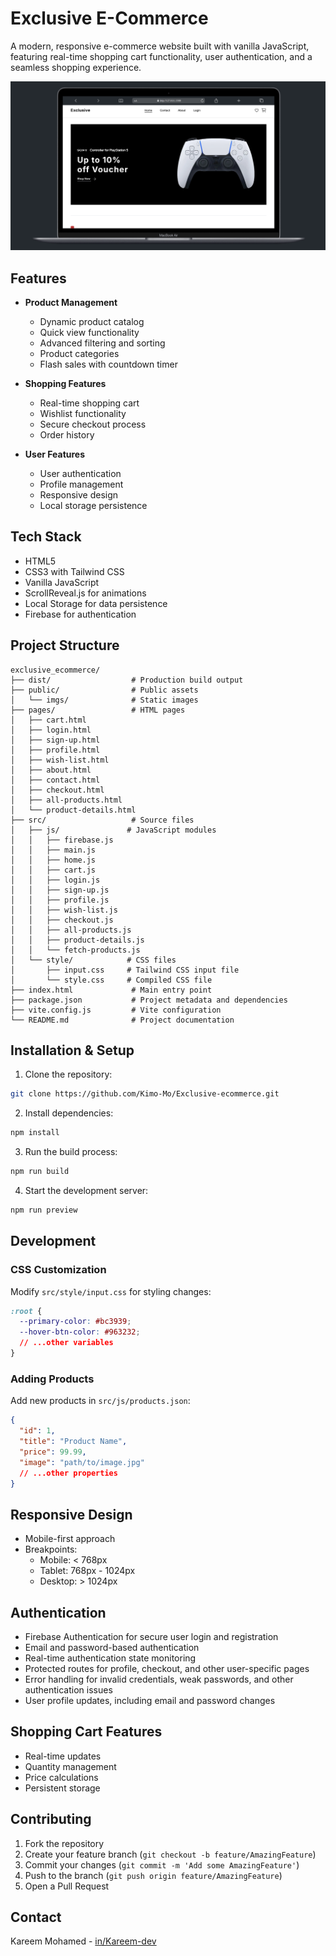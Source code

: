 # Exclusive E-Commerce

A modern, responsive e-commerce website built with vanilla JavaScript, featuring real-time shopping cart functionality, user authentication, and a seamless shopping experience.

![Project Preview](/public/imgs/Exclusive-eCommerce.png)

## Features

- **Product Management**

  - Dynamic product catalog
  - Quick view functionality
  - Advanced filtering and sorting
  - Product categories
  - Flash sales with countdown timer

- **Shopping Features**

  - Real-time shopping cart
  - Wishlist functionality
  - Secure checkout process
  - Order history

- **User Features**
  - User authentication
  - Profile management
  - Responsive design
  - Local storage persistence

## Tech Stack

- HTML5
- CSS3 with Tailwind CSS
- Vanilla JavaScript
- ScrollReveal.js for animations
- Local Storage for data persistence
- Firebase for authentication

## Project Structure

```
exclusive_ecommerce/
├── dist/                  # Production build output
├── public/                # Public assets
│   └── imgs/              # Static images
├── pages/                 # HTML pages
│   ├── cart.html
│   ├── login.html
│   ├── sign-up.html
│   ├── profile.html
│   ├── wish-list.html
│   ├── about.html
│   ├── contact.html
│   ├── checkout.html
│   ├── all-products.html
│   └── product-details.html
├── src/                   # Source files
│   ├── js/               # JavaScript modules
│   │   ├── firebase.js
│   │   ├── main.js
│   │   ├── home.js
│   │   ├── cart.js
│   │   ├── login.js
│   │   ├── sign-up.js
│   │   ├── profile.js
│   │   ├── wish-list.js
│   │   ├── checkout.js
│   │   ├── all-products.js
│   │   ├── product-details.js
│   │   └── fetch-products.js
│   └── style/            # CSS files
│       ├── input.css     # Tailwind CSS input file
│       └── style.css     # Compiled CSS file
├── index.html             # Main entry point
├── package.json           # Project metadata and dependencies
├── vite.config.js         # Vite configuration
└── README.md              # Project documentation
```

## Installation & Setup

1. Clone the repository:

```bash
git clone https://github.com/Kimo-Mo/Exclusive-ecommerce.git
```

2. Install dependencies:

```bash
npm install
```

3. Run the build process:

```bash
npm run build
```

4. Start the development server:

```bash
npm run preview
```

## Development

### CSS Customization

Modify `src/style/input.css` for styling changes:

```css
:root {
  --primary-color: #bc3939;
  --hover-btn-color: #963232;
  // ...other variables
}
```

### Adding Products

Add new products in `src/js/products.json`:

```json
{
  "id": 1,
  "title": "Product Name",
  "price": 99.99,
  "image": "path/to/image.jpg"
  // ...other properties
}
```

## Responsive Design

- Mobile-first approach
- Breakpoints:
  - Mobile: < 768px
  - Tablet: 768px - 1024px
  - Desktop: > 1024px

## Authentication

- Firebase Authentication for secure user login and registration
- Email and password-based authentication
- Real-time authentication state monitoring
- Protected routes for profile, checkout, and other user-specific pages
- Error handling for invalid credentials, weak passwords, and other authentication issues
- User profile updates, including email and password changes

## Shopping Cart Features

- Real-time updates
- Quantity management
- Price calculations
- Persistent storage

## Contributing

1. Fork the repository
2. Create your feature branch (`git checkout -b feature/AmazingFeature`)
3. Commit your changes (`git commit -m 'Add some AmazingFeature'`)
4. Push to the branch (`git push origin feature/AmazingFeature`)
5. Open a Pull Request

## Contact

Kareem Mohamed - [in/Kareem-dev](https://www.linkedin.com/in/kareem-dev/)
